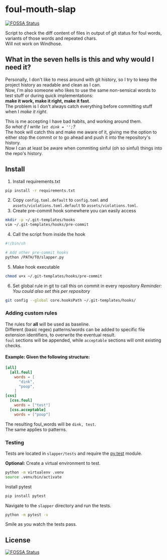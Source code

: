 # foul-mouth-slap
[![FOSSA Status](https://app.fossa.io/api/projects/git%2Bgithub.com%2FBramVer%2Ffoul-mouth-slap.svg?type=shield)](https://app.fossa.io/projects/git%2Bgithub.com%2FBramVer%2Ffoul-mouth-slap?ref=badge_shield)  

Script to check the diff content of files in output of git status for foul words, variants of those words and repeated chars.  
Will not work on Windhose.

## What in the seven hells is this and why would I need it?  

Personally, I don't like to mess around with git history, so I try to keep the project history as readable and clean as I can.  
Now, I'm also someone who likes to use the same non-sensical words to test stuff or during quick implementations:  
**make it work, make it right, make it fast**.  
The problem is I don't always catch everything before committing stuff when I *make it right*.  

This is me accepting I have bad habits, and working around them.  
*So what if I write `let dink = '';`?*  
The hook will catch this and make me aware of it, giving me the option to either stop the commit or to go ahead and push it into the repository's history.  
Now I can at least be aware when commiting sinful (oh so sinful) things into the repo's history.

## Install

1. Install requirements.txt
```bash
pip install -r requirements.txt
```

2. Copy `config.toml.default` to `config.toml` and `assets/violations.toml.default` to `assets/violations.toml`.
3. Create pre-commit hook somewhere you can easily access
```bash
mkdir -p ~/.git-templates/hooks
vim ~/.git-templates/hooks/pre-commit
```

4. Call the script from inside the hook
```bash
#!/bin/sh

# Add other pre-commit hooks 
python /PATH/TO/slapper.py
```

5. Make hook executable
```bash
chmod u+x ~/.git-templates/hooks/pre-commit
```

6. Set global rule in git to call this on commit in every repository
*Reminder: You could also set this per repository*
```bash
git config --global core.hooksPath ~/.git-templates/hooks/
```

### Adding custom rules
The rules for __all__ will be used as baseline.  
Different (basic regex) patterns/words can be added to specific file extension identifiers, to overwrite the eventual result.  
`foul` sections will be appended, while `acceptable` sections will omit existing checks.

#### Example: Given the following structure:
```toml
[all]
  [all.foul]
    words = [
      "dink",
      "poop",
    ]
[css]
  [css.foul]
    words = ["test"]
  [css.acceptable]
    words = ["poop"]
```
The resulting foul_words will be `dink, test`.  
The same applies to patterns.

### Testing
Tests are located in `slapper/tests` and require the [py.test](https://docs.pytest.org/en/latest/) module.  

**Optional:** Create a virtual environment to test.
```bash
python -m virtualenv .venv
source .venv/bin/activate
```
Install pytest
```bash
pip install pytest
```
Navigate to the `slapper` directory and run the tests.
```bash
python -m pytest -v
```
Smile as you watch the tests pass.


## License
[![FOSSA Status](https://app.fossa.io/api/projects/git%2Bgithub.com%2FBramVer%2Ffoul-mouth-slap.svg?type=large)](https://app.fossa.io/projects/git%2Bgithub.com%2FBramVer%2Ffoul-mouth-slap?ref=badge_large)